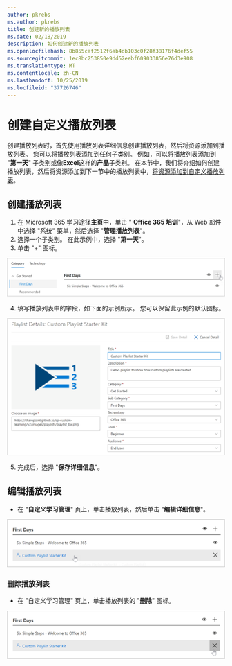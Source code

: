 ```yaml
---
author: pkrebs
ms.author: pkrebs
title: 创建新的播放列表
ms.date: 02/18/2019
description: 如何创建新的播放列表
ms.openlocfilehash: 8b855caf2512f6ab4db103c0f28f38176f4def55
ms.sourcegitcommit: 1ec8bc253850e9dd52eebf609033856e76d3e908
ms.translationtype: MT
ms.contentlocale: zh-CN
ms.lasthandoff: 10/25/2019
ms.locfileid: "37726746"
---
```

# <a name="create-a-custom-playlist"></a>创建自定义播放列表

创建播放列表时，首先使用播放列表详细信息创建播放列表，然后将资源添加到播放列表。 您可以将播放列表添加到任何子类别。 例如，可以将播放列表添加到 "**第一天**" 子类别或像**Excel**这样的**产品**子类别。 在本节中，我们将介绍如何创建播放列表，然后将资源添加到下一节中的播放列表中，[将资源添加到自定义播放列表](custom_addassets.md)。

## <a name="create-a-playlist"></a>创建播放列表 

1. 在 Microsoft 365 学习途径**主页**中，单击 " **Office 365 培训**"，从 Web 部件中选择 "系统" 菜单，然后选择 "**管理播放列表**"。 
2. 选择一个子类别。 在此示例中，选择 "**第一天**"。  
3. 单击 "+" 图标。  

![cg-newplaylistbtn](media/cg-newplaylistbtn.png)

4.  填写播放列表中的字段，如下面的示例所示。 您可以保留此示例的默认图标。 

![cg-newplaylistdetails](media/cg-newplaylistdetails.png)

5.  完成后，选择 "**保存详细信息**"。 

## <a name="edit-a-playlist"></a>编辑播放列表

- 在 "**自定义学习管理**" 页上，单击播放列表，然后单击 "**编辑详细信息**"。  

![cg-editplaylist](media/cg-editplaylist.png)

### <a name="delete-a-playlist"></a>删除播放列表

- 在 "自定义学习管理" 页上，单击播放列表的 "**删除**" 图标。  

![cg-deleteplaylist](media/cg-deleteplaylist.png)
